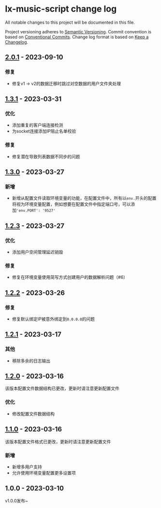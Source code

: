 # lx-music-script change log

All notable changes to this project will be documented in this file.

Project versioning adheres to [Semantic Versioning](http://semver.org/).
Commit convention is based on [Conventional Commits](http://conventionalcommits.org).
Change log format is based on [Keep a Changelog](http://keepachangelog.com/).

## [2.0.1](https://github.com/lyswhut/lx-music-sync-server/compare/v1.3.1...v2.0.1) - 2023-09-10

### 修复

- 修复v1 -> v2的数据迁移时跳过对空数据的用户文件夹处理

## [1.3.1](https://github.com/lyswhut/lx-music-sync-server/compare/v1.3.0...v1.3.1) - 2023-03-31

### 优化

- 添加重复的客户端连接检测
- 为socket连接添加IP阻止名单校验

### 修复

- 修复潜在导致列表数据不同步的问题

## [1.3.0](https://github.com/lyswhut/lx-music-sync-server/compare/v1.2.3...v1.3.0) - 2023-03-27

### 新增

- 新增从配置文件读取环境变量的功能，在配置文件中，所有以`env.`开头的配置将视为环境变量配置，例如想要在配置文件中指定端口号，可以添加`'env.PORT': '9527'`

## [1.2.3](https://github.com/lyswhut/lx-music-sync-server/compare/v1.2.2...v1.2.3) - 2023-03-27

### 优化

- 添加用户空间管理延迟销毁

### 修复

- 修复在环境变量使用简写方式创建用户的数据解析问题（#6）

## [1.2.2](https://github.com/lyswhut/lx-music-sync-server/compare/v1.2.1...v1.2.2) - 2023-03-26

### 修复

- 修复默认绑定IP被意外绑定到`0.0.0.0`的问题

## [1.2.1](https://github.com/lyswhut/lx-music-sync-server/compare/v1.2.0...v1.2.1) - 2023-03-17

### 其他

- 移除多余的日志输出

## [1.2.0](https://github.com/lyswhut/lx-music-sync-server/compare/v1.1.0...v1.2.0) - 2023-03-16

该版本配置文件数据结构已更改，更新时请注意更新配置文件

### 优化

- 修改配置文件数据结构

## [1.1.0](https://github.com/lyswhut/lx-music-sync-server/compare/v1.0.0...v1.1.0) - 2023-03-16

该版本配置文件格式已更改，更新时请注意更新配置文件

### 新增

- 新增多用户支持
- 允许使用环境变量配置更多设置项

## 1.0.0 - 2023-03-10

v1.0.0发布~
